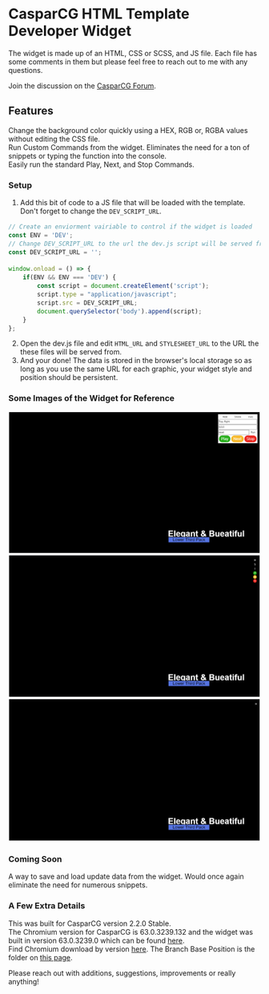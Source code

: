 # CasparCG HTML Template Developer Widget

The widget is made up of an HTML, CSS or SCSS, and JS file. Each file has some comments in them but please feel free to reach out to me with any questions.</br>

Join the discussion on the [CasparCG Forum](https://casparcgforum.org/).

## Features
Change the background color quickly using a HEX, RGB or, RGBA values without editing the CSS file.</br>
Run Custom Commands from the widget. Eliminates the need for a ton of snippets or typing the function into the console.</br>
Easily run the standard Play, Next, and Stop Commands.

### Setup
1. Add this bit of code to a JS file that will be loaded with the template. Don't forget to  change the `DEV_SCRIPT_URL`. 

```js
// Create an enviorment vairiable to control if the widget is loaded
const ENV = 'DEV';
// Change DEV_SCRIPT_URL to the url the dev.js script will be served from 
const DEV_SCRIPT_URL = '';

window.onload = () => {
    if(ENV && ENV === 'DEV') {
        const script = document.createElement('script');
        script.type = "application/javascript";
        script.src = DEV_SCRIPT_URL;
        document.querySelector('body').append(script);
    }
};
```

2. Open the dev.js file and edit `HTML_URL` and `STYLESHEET_URL` to the URL the these files will be served from.
3. And your done! The data is stored in the browser's local storage so as long as you use the same URL for each graphic, your widget style and position should be persistent. 

### Some Images of the Widget for Reference

![Dev Tool Open](Screenshots/CasparCG_HTML_Dev_Widget_Open.jpg)
![Dev Tool Shrunk](Screenshots/CasparCG_HTML_Dev_Widget_Shrunk.jpg)
![Dev Tool Hidden](Screenshots/CasparCG_HTML_Dev_Widget_Hidden.jpg)

### Coming Soon
A way to save and load update data from the widget. Would once again eliminate the need for numerous snippets.</br>

### A Few Extra Details
This was built for CasparCG version 2.2.0 Stable. </br>
The Chromium version for CasparCG is 63.0.3239.132 and the widget was built in version 63.0.3239.0 which can be found [here](https://commondatastorage.googleapis.com/chromium-browser-snapshots/index.html?prefix=Win_x64/508578/).</br>
Find Chromium download by version [here](https://omahaproxy.appspot.com/). The Branch Base Position is the folder on [this page](https://commondatastorage.googleapis.com/chromium-browser-snapshots/index.html?prefix=Win_x64/).

Please reach out with additions, suggestions, improvements or really anything! 